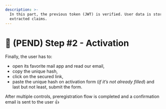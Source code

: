 ```yaml
---
description: >-
  In this part, the previous token (JWT) is verified. User data is stored from
  extracted claims.
---
```


# 🚧 (PEND) Step #2 - Activation

Finally, the user has to:

* open its favorite mail app and read our email,
* copy the unique hash,
* click on the secured link,
* paste the unique hash on activation form (_if it’s not already filled_) and last but not least, submit the form.

After multiple controls, preregistration flow is completed and a confirmation email is sent to the user 👍
